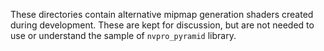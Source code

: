 These directories contain alternative mipmap generation shaders created
during development. These are kept for discussion, but are not needed
to use or understand the sample of `nvpro_pyramid` library.
